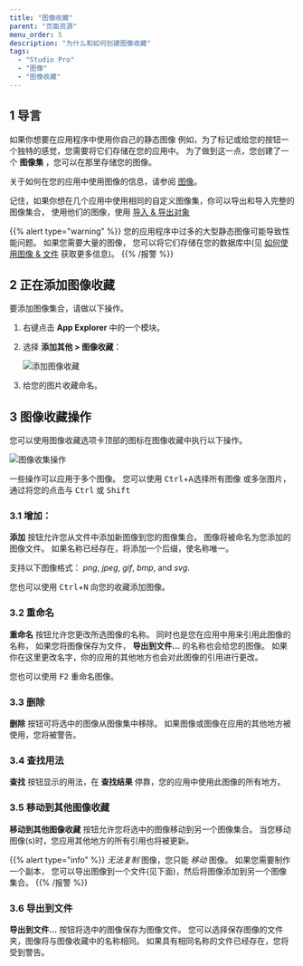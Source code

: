 ```yaml
---
title: "图像收藏"
parent: "页面资源"
menu_order: 5
description: "为什么和如何创建图像收藏"
tags:
  - "Studio Pro"
  - "图像"
  - "图像收藏"
---
```


## 1 导言

如果你想要在应用程序中使用你自己的静态图像 例如，为了标记或给您的按钮一个独特的感觉，您需要将它们存储在您的应用中。 为了做到这一点，您创建了一个 **图像集** ，您可以在那里存储您的图像。

关于如何在您的应用中使用图像的信息，请参阅 [图像](images)。

记住，如果你想在几个应用中使用相同的自定义图像集，你可以导出和导入完整的图像集合， 使用他们的图像，使用 [导入 & 导出对象](/howto/integration/importing-and-exporting-objects)

{{% alert type="warning" %}}
您的应用程序中过多的大型静态图像可能导致性能问题。 如果您需要大量的图像， 您可以将它们存储在您的数据库中(见 [如何使用图像 & 文件](/howto/data-models/working-with-images-and-files) 获取更多信息)。
{{% /报警 %}}

## 2 正在添加图像收藏

要添加图像集合，请做以下操作。

1. 右键点击 **App Explorer** 中的一个模块。
2. 选择 **添加其他 > 图像收藏**：

    ![添加图像收藏](attachments/image-collection/add-collection.png)

3. 给您的图片收藏命名。

## 3 图像收藏操作

您可以使用图像收藏选项卡顶部的图标在图像收藏中执行以下操作。

![图像收集操作](attachments/image-collection/actions.png)

一些操作可以应用于多个图像。 您可以使用 <kbd>Ctrl</kbd>+<kbd>A</kbd>选择所有图像 或多张图片，通过将您的点击与 <kbd>Ctrl</kbd> 或 <kbd>Shift</kbd>

### 3.1 增加：

**添加** 按钮允许您从文件中添加新图像到您的图像集合。 图像将被命名为您添加的图像文件。 如果名称已经存在，将添加一个后缀，使名称唯一。

支持以下图像格式： *png*, *jpeg*, *gif*, *bmp*, and *svg*.

您也可以使用 <kbd>Ctrl</kbd>+<kbd>N</kbd> 向您的收藏添加图像。

### 3.2 重命名

**重命名** 按钮允许您更改所选图像的名称。 同时也是您在应用中用来引用此图像的名称， 如果您将图像保存为文件， **导出到文件…** 的名称也会给您的图像。 如果你在这里更改名字，你的应用的其他地方也会对此图像的引用进行更改。

您也可以使用 <kbd>F2</kbd> 重命名图像。

### 3.3 删除

**删除** 按钮可将选中的图像从图像集中移除。 如果图像或图像在应用的其他地方被使用，您将被警告。

### 3.4 查找用法

**查找** 按钮显示的用法，在 **查找结果** 停靠，您的应用中使用此图像的所有地方。

### 3.5 移动到其他图像收藏

**移动到其他图像收藏** 按钮允许您将选中的图像移动到另一个图像集合。 当您移动图像(s)时，您应用其他地方的所有引用也将被更新。

{{% alert type="info" %}}
*无法复制* 图像，您只能 *移动* 图像。 如果您需要制作一个副本， 您可以导出图像到一个文件(见下面)，然后将图像添加到另一个图像集合。
{{% /报警 %}}

### 3.6 导出到文件

**导出到文件…** 按钮将选中的图像保存为图像文件。 您可以选择保存图像的文件夹，图像将与图像收藏中的名称相同。 如果具有相同名称的文件已经存在，您将受到警告。

